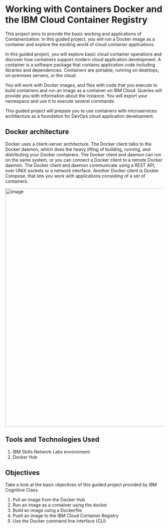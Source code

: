 # Working with Containers Docker and the IBM Cloud Container Registry
This project aims to provide the basic working and applications of Containerization. In this guided project, you will run a Docker image as a container and explore the exciting world of cloud container applications.

In this guided project, you will explore basic cloud container operations and discover how containers support modern cloud application development. A container is a software package that contains application code including libraries and dependencies. Containers are portable, running on desktops, on-premises servers, or the cloud.

You will work with Docker images, and files with code that you execute to build containers and run an image as a container on IBM Cloud. Queries will provide you with information about the instance. You will export your namespace and use it to execute several commands.

This guided project will prepare you to use containers with microservices architecture as a foundation for DevOps cloud application development.

## Docker architecture
Docker uses a client-server architecture. The Docker client talks to the Docker daemon, which does the heavy lifting of building, running, and distributing your Docker containers. The Docker client and daemon can run on the same system, or you can connect a Docker client to a remote Docker daemon. The Docker client and daemon communicate using a REST API, over UNIX sockets or a network interface. Another Docker client is Docker Compose, that lets you work with applications consisting of a set of containers.

<img width="761" alt="image" src="https://github.com/Lekhansh-cmd/Working-with-Containers-Docker-and-the-IBM-Cloud-Container-Registry/assets/78807364/421b11c9-34d4-45a3-8cae-3e5ffa229411">

## Tools and Technologies Used
1. IBM Skills Network Labs environment
2. Docker Hub
   
## Objectives

Take a look at the basic objectives of this guided project provided by IBM Cognitive Class.
1. Pull an image from the Docker Hub
2. Run an image as a container using the docker
3. Build an image using a Dockerfile
4. Push an image to the IBM Cloud Container Registry
5. Use the Docker command line interface (CLI)
